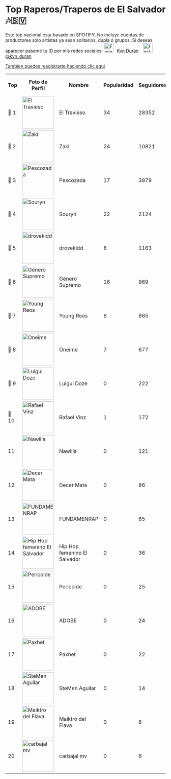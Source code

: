 # Top Raperos/Traperos de El Salvador 🎶🇸🇻

Este top nacional esta basado en SPOTIFY. No incluye cuentas de productores solo artistas ya sean solitarios, dupla o grupos. Si deseas aparecer pasame tu ID por mis redes sociales:
<a href="https://www.facebook.com/KvnDuran" target="_blank"><img src="https://static.vecteezy.com/system/resources/previews/017/221/797/large_2x/facebook-logo-transparent-background-free-png.png" alt="Facebook" style="width:30px;height:30px;margin-right:10px;">Kvn Durán</a>
<a href="https://www.instagram.com/kvn_duran" target="_blank"><img src="https://static.vecteezy.com/system/resources/previews/017/743/717/large_2x/instagram-icon-logo-free-png.png" alt="Instagram" style="width:30px;height:30px;margin-left:10px;">@kvn_duran</a>

<a href="https://forms.gle/FadNKXLdxDQTt7Sa6" target="_blank">Tambien puedes resgistrarte haciendo clic aqui</a>
<table>
  <tr>
    <th>Top</th>
    <th>Foto de Perfil</th>
    <th>Nombre</th>
    <th>Popularidad</th>
    <th>Seguidores</th>
    <th>Género</th>
    <th>Perfil de Spotify</th>
  </tr>
  <tr>
    <td>🥇 1</td>
    <td><img src="https://i.scdn.co/image/ab6761610000e5eb808fbe27e0dfa4d93c28a213" alt="El Travieso" width="100"></td>
    <td>El Travieso</td>
    <td>34</td>
    <td>28352</td>
    <td></td>
    <td><a href="https://open.spotify.com/artist/2zUs5mMJkZwn0XKHKglBME" target="_blank">Ir a su Spotify</a></td>
  </tr>
  <tr>
    <td>🥈 2</td>
    <td><img src="https://i.scdn.co/image/ab6761610000e5ebb1a81462912a595e301fc824" alt="Zaki" width="100"></td>
    <td>Zaki</td>
    <td>24</td>
    <td>10821</td>
    <td>latin hip hop</td>
    <td><a href="https://open.spotify.com/artist/0JsMrE7jf2ynuVoVXaXxF3" target="_blank">Ir a su Spotify</a></td>
  </tr>
  <tr>
    <td>🥉 3</td>
    <td><img src="https://i.scdn.co/image/ab6761610000e5ebdaa2eeaaf816109a49983090" alt="Pescozada" width="100"></td>
    <td>Pescozada</td>
    <td>17</td>
    <td>3879</td>
    <td>latin hip hop</td>
    <td><a href="https://open.spotify.com/artist/6j2N8MgI7tFi4SwUIFevQ9" target="_blank">Ir a su Spotify</a></td>
  </tr>
  <tr>
    <td>🔹 4</td>
    <td><img src="https://i.scdn.co/image/ab6761610000e5eb147db32afb8f9594707b3e8c" alt="Souryn" width="100"></td>
    <td>Souryn</td>
    <td>22</td>
    <td>2124</td>
    <td></td>
    <td><a href="https://open.spotify.com/artist/31wtY2T6lHi77pV9RsVTqm" target="_blank">Ir a su Spotify</a></td>
  </tr>
  <tr>
    <td>🔹 5</td>
    <td><img src="https://i.scdn.co/image/ab6761610000e5eb1a3f273831d32c84e5970ea4" alt="drovekidd" width="100"></td>
    <td>drovekidd</td>
    <td>8</td>
    <td>1163</td>
    <td></td>
    <td><a href="https://open.spotify.com/artist/7mwHFG3zdvlFphf1CXFwWf" target="_blank">Ir a su Spotify</a></td>
  </tr>
  <tr>
    <td>🔹 6</td>
    <td><img src="https://i.scdn.co/image/ab6761610000e5eb942b0ce9530888ac0fb73d94" alt="Género Supremo" width="100"></td>
    <td>Género Supremo</td>
    <td>16</td>
    <td>969</td>
    <td>mexican hip hop, latin hip hop</td>
    <td><a href="https://open.spotify.com/artist/7Gq0ss88YMxOkKkh7DaKV5" target="_blank">Ir a su Spotify</a></td>
  </tr>
  <tr>
    <td>🔹 7</td>
    <td><img src="https://i.scdn.co/image/ab6761610000e5eb9ac77942e760d8bd72909a3c" alt="Young Reos" width="100"></td>
    <td>Young Reos</td>
    <td>6</td>
    <td>865</td>
    <td>latin hip hop</td>
    <td><a href="https://open.spotify.com/artist/3Fzx6lDy4x8VFhPsu3LVuD" target="_blank">Ir a su Spotify</a></td>
  </tr>
  <tr>
    <td>🔹 8</td>
    <td><img src="https://i.scdn.co/image/ab6761610000e5eb46662a77dfc7f8bf2fd8012b" alt="Oneime" width="100"></td>
    <td>Oneime</td>
    <td>7</td>
    <td>677</td>
    <td>latin hip hop</td>
    <td><a href="https://open.spotify.com/artist/1HY2aGDLtIADXBkpiyTbyH" target="_blank">Ir a su Spotify</a></td>
  </tr>
  <tr>
    <td>🔹 9</td>
    <td><img src="https://i.scdn.co/image/ab6761610000e5ebe03a19bacc3c783836a30c30" alt="Luigui Doze" width="100"></td>
    <td>Luigui Doze</td>
    <td>0</td>
    <td>222</td>
    <td>latin hip hop</td>
    <td><a href="https://open.spotify.com/artist/0UAIIh73CQD17fYsdLgWNJ" target="_blank">Ir a su Spotify</a></td>
  </tr>
  <tr>
    <td>🔹 10</td>
    <td><img src="https://i.scdn.co/image/ab6761610000e5eb6444ea66fd9e5f8620df4e7c" alt="Rafael Vinz" width="100"></td>
    <td>Rafael Vinz</td>
    <td>1</td>
    <td>172</td>
    <td></td>
    <td><a href="https://open.spotify.com/artist/595vJ3WnQb5qAbifBAS8UQ" target="_blank">Ir a su Spotify</a></td>
  </tr>
  <tr>
    <td> 11</td>
    <td><img src="https://i.scdn.co/image/ab6761610000e5eb0fe9de43f03502ff1084c784" alt="Nawilía" width="100"></td>
    <td>Nawilía</td>
    <td>0</td>
    <td>121</td>
    <td></td>
    <td><a href="https://open.spotify.com/artist/6KOSNc6cyaAjs7hh379tZ2" target="_blank">Ir a su Spotify</a></td>
  </tr>
  <tr>
    <td> 12</td>
    <td><img src="https://i.scdn.co/image/ab67616d0000b273560f16b9f2a860b714675403" alt="Decer Mata" width="100"></td>
    <td>Decer Mata</td>
    <td>0</td>
    <td>86</td>
    <td></td>
    <td><a href="https://open.spotify.com/artist/3Bqi9hqSNMPoicjvz8j2jm" target="_blank">Ir a su Spotify</a></td>
  </tr>
  <tr>
    <td> 13</td>
    <td><img src="https://i.scdn.co/image/ab67616d0000b273756d0efbe2f0d45bd84627cf" alt="FUNDAMENRAP" width="100"></td>
    <td>FUNDAMENRAP</td>
    <td>0</td>
    <td>65</td>
    <td></td>
    <td><a href="https://open.spotify.com/artist/1BidZUckyWcn6zqbhl0lhm" target="_blank">Ir a su Spotify</a></td>
  </tr>
  <tr>
    <td> 14</td>
    <td><img src="https://i.scdn.co/image/ab67616d0000b273ac6cad8e4427f2eaa67ef668" alt="Hip Hop femenino El Salvador" width="100"></td>
    <td>Hip Hop femenino El Salvador</td>
    <td>0</td>
    <td>36</td>
    <td></td>
    <td><a href="https://open.spotify.com/artist/3QvLhQoURAFBZjNnOAgjzl" target="_blank">Ir a su Spotify</a></td>
  </tr>
  <tr>
    <td> 15</td>
    <td><img src="https://i.scdn.co/image/ab67616d0000b273fcff1e8de3f8f7783bfff89a" alt="Pericoide" width="100"></td>
    <td>Pericoide</td>
    <td>0</td>
    <td>25</td>
    <td></td>
    <td><a href="https://open.spotify.com/artist/2vBCXtOB46hkU6YvLtSVz2" target="_blank">Ir a su Spotify</a></td>
  </tr>
  <tr>
    <td> 16</td>
    <td><img src="https://i.scdn.co/image/ab67616d0000b27368c02035c0584b45f23cc02b" alt="ADOBE" width="100"></td>
    <td>ADOBE</td>
    <td>0</td>
    <td>24</td>
    <td></td>
    <td><a href="https://open.spotify.com/artist/0CJa1b77vpBYM017HMLgAu" target="_blank">Ir a su Spotify</a></td>
  </tr>
  <tr>
    <td> 17</td>
    <td><img src="https://i.scdn.co/image/ab67616d0000b273ff219dc8ebedd46f43a262bf" alt="Paxhet" width="100"></td>
    <td>Paxhet</td>
    <td>0</td>
    <td>22</td>
    <td></td>
    <td><a href="https://open.spotify.com/artist/2bJN3vGQsLrGqgzwRMluQY" target="_blank">Ir a su Spotify</a></td>
  </tr>
  <tr>
    <td> 18</td>
    <td><img src="https://i.scdn.co/image/ab6761610000e5eb3a2d6eee3d0b9b8e830b867b" alt="SteMen Aguilar" width="100"></td>
    <td>SteMen Aguilar</td>
    <td>0</td>
    <td>14</td>
    <td></td>
    <td><a href="https://open.spotify.com/artist/7FARTpburrayzgBudPcQTB" target="_blank">Ir a su Spotify</a></td>
  </tr>
  <tr>
    <td> 19</td>
    <td><img src="https://i.scdn.co/image/ab67616d0000b2738242be7ff7f377cfc224b401" alt="Maiktro del Flava" width="100"></td>
    <td>Maiktro del Flava</td>
    <td>0</td>
    <td>6</td>
    <td></td>
    <td><a href="https://open.spotify.com/artist/2IBiHiiKi0YFt77E0gEyAm" target="_blank">Ir a su Spotify</a></td>
  </tr>
  <tr>
    <td> 20</td>
    <td><img src="https://i.scdn.co/image/ab67616d0000b273e6563d5fd9e81b583029eec1" alt="carbajal mv" width="100"></td>
    <td>carbajal mv</td>
    <td>0</td>
    <td>6</td>
    <td></td>
    <td><a href="https://open.spotify.com/artist/5fzx5J5x9xhLXWq3tauDdS" target="_blank">Ir a su Spotify</a></td>
  </tr>
